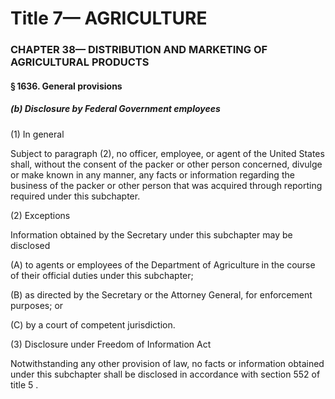
# Title 7— AGRICULTURE
### CHAPTER 38— DISTRIBUTION AND MARKETING OF AGRICULTURAL PRODUCTS
#### § 1636. General provisions
##### (b) Disclosure by Federal Government employees

(1) In general

Subject to paragraph (2), no officer, employee, or agent of the United States shall, without the consent of the packer or other person concerned, divulge or make known in any manner, any facts or information regarding the business of the packer or other person that was acquired through reporting required under this subchapter.

(2) Exceptions

Information obtained by the Secretary under this subchapter may be disclosed

(A) to agents or employees of the Department of Agriculture in the course of their official duties under this subchapter;

(B) as directed by the Secretary or the Attorney General, for enforcement purposes; or

(C) by a court of competent jurisdiction.

(3) Disclosure under Freedom of Information Act

Notwithstanding any other provision of law, no facts or information obtained under this subchapter shall be disclosed in accordance with section 552 of title 5 .
